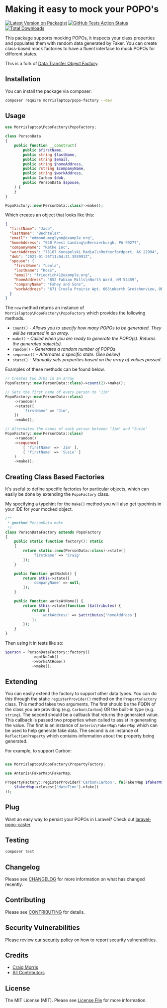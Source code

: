 # Making it easy to mock your POPO's

[![Latest Version on Packagist](https://img.shields.io/packagist/v/morrislaptop/popo-factory.svg?style=flat-square)](https://packagist.org/packages/morrislaptop/popo-factory)
[![GitHub Tests Action Status](https://img.shields.io/github/workflow/status/morrislaptop/popo-factory/Tests?label=tests)](https://github.com/morrislaptop/popo-factory/actions?query=workflow%3ATests+branch%3Amaster)
[![Total Downloads](https://img.shields.io/packagist/dt/morrislaptop/popo-factory.svg?style=flat-square)](https://packagist.org/packages/morrislaptop/popo-factory)

This package supports mocking POPOs, it inspects your class properties and populates them with random data generated by Faker. You can create class-based mock factories to have a fluent interface to mock POPOs for different states.

This is a fork of [Data Transfer Object Factory](https://github.com/anteris-dev/data-transfer-object-factory).

## Installation

You can install the package via composer:

```bash
composer require morrislaptop/popo-factory --dev
```

## Usage

```php
use Morrislaptop\PopoFactory\PopoFactory;

class PersonData
{
    public function __construct(
        public $firstName,
        public string $lastName,
        public string $email,
        public string $homeAddress,
        public ?string $companyName,
        public string $workAddress,
        public Carbon $dob,
        public PersonData $spouse,
    ) {
    }
}

PopoFactory::new(PersonData::class)->make();
```

Which creates an object that looks like this:

```json
{
  "firstName": "Jada",
  "lastName": "Bechtelar",
  "email": "edmond.mcglynn@example.org",
  "homeAddress": "640 Feest Landing\nBernierburgh, PA 99277",
  "companyName": "Ratke Inc",
  "workAddress": "75107 Konopelski Radial\nRutherfordport, AK 22994",
  "dob": "2021-01-26T11:04:31.393991Z",
  "spouse": {
    "firstName": "Leola",
    "lastName": "Koss",
    "email": "friedrich41@example.org",
    "homeAddress": "852 Fabian Mills\nNorth Ward, NM 54459",
    "companyName": "Fahey and Sons",
    "workAddress": "671 Creola Prairie Apt. 663\nNorth Gretchenview, OR 75622-4176"
  }
}
```

The `new` method returns an instance of `Morrislaptop\PopoFactory\PopoFactory` which provides the following methods.

- `count()` - _Allows you to specify how many POPOs to be generated. They will be returned in an array._
- `make()` - _Called when you are ready to generate the POPO(s). Returns the generated object(s)._
- `random()` - _Generates a random number of POPOs_
- `sequence()` - _Alternates a specific state. (See below)_
- `state()` - _Manually sets properties based on the array of values passed._

Examples of these methods can be found below.

```php
// Creates two DTOs in an array
PopoFactory::new(PersonData::class)->count(2)->make();

// Sets the first name of every person to "Jim"
PopoFactory::new(PersonData::class)
    ->random()
    ->state([
        'firstName' => 'Jim',
    ])
    ->make();

// Alternates the names of each person between "Jim" and "Susie"
PopoFactory::new(PersonData::class)
    ->random()
    ->sequence(
        [ 'firstName' => 'Jim' ],
        [ 'firstName' => 'Susie' ]
    )
    ->make();

```

## Creating Class Based Factories

It's useful to define specific factories for particular objects, which can easily be done by extending the `PopoFactory` class. 

My specifying a typehint for the `make()` method you will also get typehints in your IDE for your mocked object.

```php
/**
 * @method PersonData make
 */
class PersonDataFactory extends PopoFactory
{
    public static function factory(): static
    {
        return static::new(PersonData::class)->state([
            'firstName' => 'Craig'
        ]);
    }

    public function gotNoJob() {
        return $this->state([
            'companyName' => null,
        ]);
    }

    public function worksAtHome() {
        return $this->state(function ($attributes) {
            return [
                'workAddress' => $attributes['homeAddress']
            ];
        });
    }
}
```

Then using it in tests like so:

```php
$person = PersonDataFactory::factory()
            ->gotNoJob()
            ->worksAtHome()
            ->make();
```


## Extending

You can easily extend the factory to support other data types. You can do this through the static `registerProvider()` method on the `PropertyFactory` class. This method takes two arguments. The first should be the FQDN of the class you are providing (e.g. `Carbon\Carbon`) OR the built-in type (e.g. `string`). The second should be a callback that returns the generated value. This callback is passed two properties when called to assist in generating the value. The first is an instance of `Anteris\FakerMap\FakerMap` which can be used to help generate fake data. The second is an instance of `ReflectionProperty` which contains information about the property being generated.

For example, to support Carbon:

```php

use Morrislaptop\PopoFactory\PropertyFactory;

use Anteris\FakerMap\FakerMap;

PropertyFactory::registerProvider('Carbon\Carbon', fn(FakerMap $fakerMap) => Carbon::parse(
    $fakerMap->closest('dateTime')->fake()
));

```

## Plug

Want an easy way to persist your POPOs in Laravel? Check out [laravel-popo-caster](https://github.com/morrislaptop/laravel-popo-caster)

## Testing

```bash
composer test
```

## Changelog

Please see [CHANGELOG](CHANGELOG.md) for more information on what has changed recently.

## Contributing

Please see [CONTRIBUTING](.github/CONTRIBUTING.md) for details.

## Security Vulnerabilities

Please review [our security policy](../../security/policy) on how to report security vulnerabilities.

## Credits

- [Craig Morris](https://github.com/morrislaptop)
- [All Contributors](../../contributors)

## License

The MIT License (MIT). Please see [License File](LICENSE.md) for more information.
